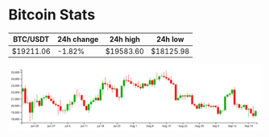 # Bitcoin Stats

BTC/USDT|24h change|24h high|24h low|
|---|---|---|---|
|$19211.06|-1.82%|$19583.60|$18125.98|

<img src="./chart.svg">
